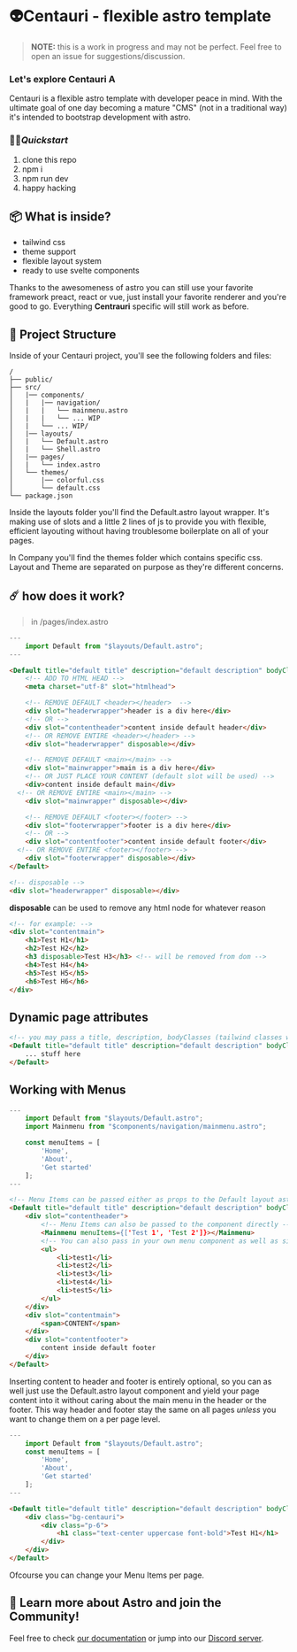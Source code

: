 # 👽Centauri - flexible astro template

> **NOTE:** this is a work in progress and may not be perfect. Feel free to open an issue for suggestions/discussion.

### **Let's explore Centauri A**

Centauri is a flexible astro template with developer peace in mind. With the ultimate goal of one day becoming a mature "CMS" (not in a traditional way) it's intended to bootstrap development with astro.

### 🧑‍🚀*Quickstart*

1. clone this repo  
2. npm i  
3. npm run dev
4. happy hacking

## 📦 What is inside?

- tailwind css
- theme support
- flexible layout system
- ready to use svelte components

Thanks to the awesomeness of astro you can still use your favorite framework preact, react or vue, just install your favorite renderer and you're good to go. Everything **Centrauri** specific will still work as before.

## 🚀 Project Structure

Inside of your Centauri project, you'll see the following folders and files:

```
/
├── public/
├── src/
│   |── components/
│   |   |── navigation/
│   |   |   └── mainmenu.astro
│   |   |   └── ... WIP
│   |   └── ... WIP/
│   |── layouts/
│   |   └── Default.astro
│   |   └── Shell.astro
│   |── pages/
│   |   └── index.astro
│   └── themes/
│       |── colorful.css
│       └── default.css
└── package.json
```
Inside the layouts folder you'll find the Default.astro layout wrapper. It's making use of slots and a little 2 lines of js to provide you with flexible, efficient layouting without having troublesome boilerplate on all of your pages.

In Company you'll find the themes folder which contains specific css. Layout and Theme are separated on purpose as they're different concerns.

## ☄️ how does it work?
> in /pages/index.astro
```js
---
	import Default from "$layouts/Default.astro";
---
```
```html
<Default title="default title" description="default description" bodyClasses="default">
 	<!-- ADD TO HTML HEAD --> 
	<meta charset="utf-8" slot="htmlhead">

 	<!-- REMOVE DEFAULT <header></header>  --> 
	<div slot="headerwrapper">header is a div here</div>
	<!-- OR -->
	<div slot="contentheader">content inside default header</div>
	<!-- OR REMOVE ENTIRE <header></header> -->
	<div slot="headerwrapper" disposable></div>

 	<!-- REMOVE DEFAULT <main></main> -->
	<div slot="mainwrapper">main is a div here</div>
	<!-- OR JUST PLACE YOUR CONTENT (default slot will be used) -->
	<div>content inside default main</div>
  <!-- OR REMOVE ENTIRE <main></main> -->
	<div slot="mainwrapper" disposable></div>

 	<!-- REMOVE DEFAULT <footer></footer> -->
	<div slot="footerwrapper">footer is a div here</div>
	<!-- OR -->
	<div slot="contentfooter">content inside default footer</div>
  <!-- OR REMOVE ENTIRE <footer></footer> -->
	<div slot="footerwrapper" disposable></div>
</Default>

<!-- disposable -->
<div slot="headerwrapper" disposable></div> 
```
**disposable** can be used to remove any html node for whatever reason
```html
<!-- for example: -->
<div slot="contentmain">
	<h1>Test H1</h1>
	<h2>Test H2</h2>
	<h3 disposable>Test H3</h3> <!-- will be removed from dom -->
	<h4>Test H4</h4>
	<h5>Test H5</h5>
	<h6>Test H6</h6>
</div>
```
## Dynamic page attributes
```html
<!-- you may pass a title, description, bodyClasses (tailwind classes work too!) or the theme to use (themes folder) into the Default layout component -->
<Default title="default title" description="default description" bodyClasses="bg-red-600" theme="colorful">
    ... stuff here
</Default>
```

## Working with Menus
```js
---
	import Default from "$layouts/Default.astro";
	import Mainmenu from "$components/navigation/mainmenu.astro";

	const menuItems = [
		'Home',
		'About',
		'Get started'
	];
---
```
```html
<!-- Menu Items can be passed either as props to the Default layout astro component -->
<Default title="default title" description="default description" bodyClasses="default" theme="colorful" menuItems={menuItems}>
	<div slot="contentheader">
		<!-- Menu Items can also be passed to the component directly -->
		<Mainmenu menuItems={['Test 1', 'Test 2']}></Mainmenu>
		<!-- You can also pass in your own menu component as well as simple html -->
		<ul>
			<li>test1</li>
			<li>test2</li>
			<li>test3</li>
			<li>test4</li>
			<li>test5</li>
		</ul>
	</div>
	<div slot="contentmain">
		<span>CONTENT</span>
	</div>
	<div slot="contentfooter">
		content inside default footer
	</div>
</Default>
```
Inserting content to header and footer is entirely optional, so you can as well just use the Default.astro layout component and yield your page content into it without caring about the main menu in the header or the footer. This way header and footer stay the same on all pages *unless* you want to change them on a per page level.

```js
---
	import Default from "$layouts/Default.astro";
	const menuItems = [
		'Home',
		'About',
		'Get started'
	];
---
```
```html
<Default title="default title" description="default description" bodyClasses="default" menuItems={menuItems}>
	<div class="bg-centauri">
		<div class="p-6">
			<h1 class="text-center uppercase font-bold">Test H1</h1>
		</div>
	</div>
</Default>
```
Ofcourse you can change your Menu Items per page.

## 👀 Learn more about Astro and join the Community!

Feel free to check [our documentation](https://github.com/withastro/astro) or jump into our [Discord server](https://astro.build/chat).
